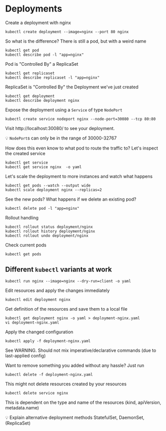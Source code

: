 # Deployments
Create a deployment with nginx
```shell
kubectl create deployment --image=nginx --port 80 nginx 
```
So what is the difference? There is still a pod, but with a weird name
```shell
kubectl get pod
kubectl describe pod -l "app=nginx"
```
Pod is "Controlled By" a ReplicaSet
```shell
kubectl get replicaset
kubectl describe replicaset -l "app=nginx"
```
ReplicaSet is "Controlled By" the Deployment we've just created
```shell
kubectl get deployment
kubectl describe deployment nginx
```
Expose the deployment using a `Service` of type `NodePort`
```shell
kubectl create service nodeport nginx --node-port=30080 --tcp 80:80
```
Visit http://localhost:30080/ to see your deployment.

💡 `NodePort`s can only be in the range of 30000-32767

How does this even know to what pod to route the traffic to? Let's inspect the created service
```shell
kubectl get service
kubectl get service nginx  -o yaml
```

Let's scale the deployment to more instances and watch what happens
```shell
kubectl get pods --watch --output wide
kubectl scale deployment nginx --replicas=2
```

See the new pods? What happens if we delete an existing pod?
```shell
kubectl delete pod -l "app=nginx"
```

Rollout handling
```shell
kubectl rollout status deployment/nginx
kubectl rollout history deployment/nginx
kubectl rollout undo deployment/nginx
```

Check current pods
```shell
kubectl get pods
```

## Different `kubectl` variants at work
```shell
kubectl run nginx --image=nginx --dry-run=client -o yaml
```
Edit resources and apply the changes immediately
```shell
kubectl edit deployment nginx
```
Get definition of the resources and save them to a local file
```shell
kubectl get deployment nginx -o yaml > deployment-nginx.yaml
vi deployment-nginx.yaml
```
Apply the changed configuration
```shell
kubectl apply -f deployment-nginx.yaml
```
See WARNING. Should not mix imperative/declarative commands (due to last-applied config)

Want to remove something you added without any hassle? Just run
```shell
kubectl delete -f deployment-nginx.yaml
```

This might not delete resources created by your resources
```shell
kubectl delete service nginx
```

This is dependent on the type and name of the resources (kind, apiVersion, metadata.name)

💡 Explain alternative deployment methods StatefulSet, DaemonSet, (ReplicaSet)


